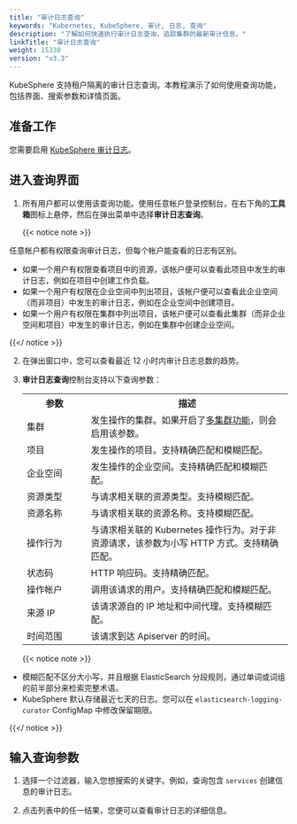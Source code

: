 ```yaml
---
title: "审计日志查询"
keywords: "Kubernetes, KubeSphere, 审计, 日志, 查询"
description: "了解如何快速执行审计日志查询，追踪集群的最新审计信息。"
linkTitle: "审计日志查询"
weight: 15330
version: "v3.3"
---
```


KubeSphere 支持租户隔离的审计日志查询。本教程演示了如何使用查询功能，包括界面、搜索参数和详情页面。

## 准备工作

您需要启用 [KubeSphere 审计日志](../../../pluggable-components/auditing-logs/)。

## 进入查询界面

1. 所有用户都可以使用该查询功能。使用任意帐户登录控制台，在右下角的**工具箱**图标上悬停，然后在弹出菜单中选择**审计日志查询**。

   {{< notice note >}} 

任意帐户都有权限查询审计日志，但每个帐户能查看的日志有区别。

- 如果一个用户有权限查看项目中的资源，该帐户便可以查看此项目中发生的审计日志，例如在项目中创建工作负载。
- 如果一个用户有权限在企业空间中列出项目，该帐户便可以查看此企业空间（而非项目）中发生的审计日志，例如在企业空间中创建项目。
- 如果一个用户有权限在集群中列出项目，该帐户便可以查看此集群（而非企业空间和项目）中发生的审计日志，例如在集群中创建企业空间。

{{</ notice >}} 

2. 在弹出窗口中，您可以查看最近 12 小时内审计日志总数的趋势。

3. **审计日志查询**控制台支持以下查询参数：

   <table>
     <tbody>
       <tr>
         <th width="100">参数</th>
         <th>描述</th>
       </tr>
       <tr>
         <td>集群</td>
         <td>发生操作的集群。如果开启了<a href='../../../multicluster-management/'>多集群功能</a>，则会启用该参数。</td>
       </tr><tr>
         <td>项目</td>
         <td>发生操作的项目。支持精确匹配和模糊匹配。</td>
       </tr><tr>
         <td>企业空间</td>
         <td>发生操作的企业空间。支持精确匹配和模糊匹配。</td>
       </tr><tr>
         <td>资源类型</td>
         <td>与请求相关联的资源类型。支持模糊匹配。</td>
       </tr><tr>
         <td>资源名称</td>
         <td>与请求相关联的资源名称。支持模糊匹配。</td>
       </tr><tr>
         <td>操作行为</td>
         <td>与请求相关联的 Kubernetes 操作行为。对于非资源请求，该参数为小写 HTTP 方式。支持精确匹配。</td>
       </tr><tr>
         <td>状态码</td>
         <td>HTTP 响应码。支持精确匹配。</td>
       </tr><tr>
         <td>操作帐户</td>
         <td>调用该请求的用户。支持精确匹配和模糊匹配。</td>
       </tr><tr>
         <td>来源 IP</td>
         <td>该请求源自的 IP 地址和中间代理。支持模糊匹配。</td>
       </tr>
       <tr>
         <td>时间范围</td>
         <td>该请求到达 Apiserver 的时间。</td>
       </tr>
     </tbody>
   </table>
   
   {{< notice note >}} 

- 模糊匹配不区分大小写，并且根据 ElasticSearch 分段规则，通过单词或词组的前半部分来检索完整术语。
- KubeSphere 默认存储最近七天的日志。您可以在 `elasticsearch-logging-curator` ConfigMap 中修改保留期限。

{{</ notice >}} 

## 输入查询参数

1. 选择一个过滤器，输入您想搜索的关键字。例如，查询包含 `services` 创建信息的审计日志。

2. 点击列表中的任一结果，您便可以查看审计日志的详细信息。
